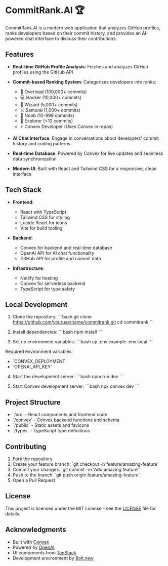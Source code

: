 # CommitRank.AI 🏆

CommitRank.AI is a modern web application that analyzes GitHub profiles, ranks developers based on their commit history, and provides an AI-powered chat interface to discuss their contributions.

## Features

- **Real-time GitHub Profile Analysis**: Fetches and analyzes GitHub profiles using the GitHub API
- **Commit-based Ranking System**: Categorizes developers into ranks:

  - 🌟 Overload (100,000+ commits)
  - 💻 Hacker (10,000+ commits)
  - 🔮 Wizard (5,000+ commits)
  - ⚔️ Samurai (1,000+ commits)
  - 🌱 Noob (10-999 commits)
  - 🧭 Explorer (<10 commits)
  - ⚡ Convex Developer (Uses Convex in repos)

- **AI Chat Interface**: Engage in conversations about developers' commit history and coding patterns
- **Real-time Database**: Powered by Convex for live updates and seamless data synchronization
- **Modern UI**: Built with React and Tailwind CSS for a responsive, clean interface

## Tech Stack

- **Frontend**:

  - React with TypeScript
  - Tailwind CSS for styling
  - Lucide React for icons
  - Vite for build tooling

- **Backend**:

  - Convex for backend and real-time database
  - OpenAI API for AI chat functionality
  - GitHub API for profile and commit data

- **Infrastructure**:
  - Netlify for hosting
  - Convex for serverless backend
  - TypeScript for type safety

## Local Development

1. Clone the repository:
   \`\`\`bash
   git clone https://github.com/yourusername/commitrank.git
   cd commitrank
   \`\`\`

2. Install dependencies:
   \`\`\`bash
   npm install
   \`\`\`

3. Set up environment variables:
   \`\`\`bash
   cp .env.example .env.local
   \`\`\`

Required environment variables:

- \`CONVEX_DEPLOYMENT\`
- \`OPENAI_API_KEY\`

4. Start the development server:
   \`\`\`bash
   npm run dev
   \`\`\`

5. Start Convex development server:
   \`\`\`bash
   npx convex dev
   \`\`\`

## Project Structure

- \`/src\` - React components and frontend code
- \`/convex\` - Convex backend functions and schema
- \`/public\` - Static assets and favicons
- \`/types\` - TypeScript type definitions

## Contributing

1. Fork the repository
2. Create your feature branch: \`git checkout -b feature/amazing-feature\`
3. Commit your changes: \`git commit -m 'Add amazing feature'\`
4. Push to the branch: \`git push origin feature/amazing-feature\`
5. Open a Pull Request

## License

This project is licensed under the MIT License - see the [LICENSE](LICENSE) file for details.

## Acknowledgments

- Built with [Convex](https://convex.dev)
- Powered by [OpenAI](https://openai.com)
- UI components from [TanStack](https://tanstack.com)
- Development environment by [Bolt.new](https://bolt.new)
